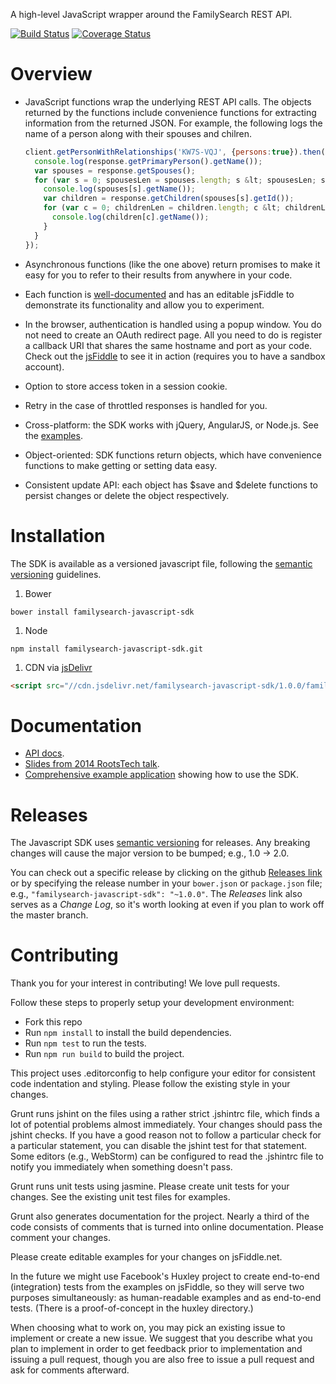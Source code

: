 A high-level JavaScript wrapper around the FamilySearch REST API.

[![Build Status](https://travis-ci.org/FamilySearch/familysearch-javascript-sdk.png)](https://travis-ci.org/FamilySearch/familysearch-javascript-sdk)
[![Coverage Status](https://coveralls.io/repos/FamilySearch/familysearch-javascript-sdk/badge.svg?branch=master)](https://coveralls.io/r/FamilySearch/familysearch-javascript-sdk?branch=master)

Overview
========

* JavaScript functions wrap the underlying REST API calls.
The objects returned by the functions include convenience functions for extracting information from the returned JSON.
For example, the following logs the name of a person along with their spouses and chilren.

    ```javascript
    client.getPersonWithRelationships('KW7S-VQJ', {persons:true}).then(function(response) {
      console.log(response.getPrimaryPerson().getName());
      var spouses = response.getSpouses();
      for (var s = 0; spousesLen = spouses.length; s &lt; spousesLen; s++) {
        console.log(spouses[s].getName());
        var children = response.getChildren(spouses[s].getId());
        for (var c = 0; childrenLen = children.length; c &lt; childrenLen; c++) {
          console.log(children[c].getName());
        }
      }
    });
    ```

* Asynchronous functions (like the one above) return promises to make it easy for you to refer to their results from anywhere in your code.

* Each function is [well-documented](http://familysearch.github.io/familysearch-javascript-sdk)
and has an editable jsFiddle to demonstrate its functionality and allow you to experiment.

* In the browser, authentication is handled using a popup window.  You do not need to create an OAuth redirect page.
All you need to do is register a callback URI that shares the same hostname and port as your code.
Check out the [jsFiddle](http://jsfiddle.net/MpUg7/60/) to see it in action (requires you to have a sandbox account).

* Option to store access token in a session cookie.

* Retry in the case of throttled responses is handled for you.

* Cross-platform: the SDK works with jQuery, AngularJS, or Node.js. See the [examples](https://github.com/FamilySearch/familysearch-javascript-sdk/tree/master/examples).

* Object-oriented: SDK functions return objects, which have convenience functions to make getting or setting data easy.

* Consistent update API: each object has $save and $delete functions to persist changes or delete the object respectively.

Installation
============

The SDK is available as a versioned javascript file, following the [semantic versioning](http://semver.org/) guidelines.

1. Bower

  ```
  bower install familysearch-javascript-sdk
  ```

1. Node
   
  ```
  npm install familysearch-javascript-sdk.git
  ```

1. CDN via [jsDelivr](http://www.jsdelivr.com/#!familysearch-javascript-sdk)

  ```html
  <script src="//cdn.jsdelivr.net/familysearch-javascript-sdk/1.0.0/familysearch-javascript-sdk.min.js"></script>
  ```

Documentation
=============

* [API docs](http://familysearch.github.io/familysearch-javascript-sdk).
* [Slides from 2014 RootsTech talk](http://dallanq.github.io/rootstech-2014-fs-js-sdk-slides).
* [Comprehensive example application](https://github.com/rootsdev/familysearch-reference-client) showing how to use the SDK.

Releases
========

The Javascript SDK uses [semantic versioning](http://semver.org/) for releases. 
Any breaking changes will cause the major version to be bumped; e.g., 1.0 -> 2.0.

You can check out a specific release by clicking on the github 
[Releases link](https://github.com/FamilySearch/familysearch-javascript-sdk/releases)
or by specifying the release number in your `bower.json` or `package.json` file; e.g., `"familysearch-javascript-sdk": "~1.0.0"`. 
The _Releases_ link also serves as a _Change Log_, so it's worth looking at even if you plan to work off the master branch. 

Contributing
============

Thank you for your interest in contributing! We love pull requests.

Follow these steps to properly setup your development environment:

* Fork this repo
* Run `npm install` to install the build dependencies.
* Run `npm test` to run the tests.
* Run `npm run build` to build the project.

This project uses .editorconfig to help configure your editor for consistent code indentation and styling.
Please follow the existing style in your changes.

Grunt runs jshint on the files using a rather strict .jshintrc file, which finds a lot of potential problems almost immediately.
Your changes should pass the jshint checks.
If you have a good reason not to follow a particular check for a particular statement,
you can disable the jshint test for that statement.
Some editors (e.g., WebStorm) can be configured to read the .jshintrc file to notify you immediately when something doesn't pass.

Grunt runs unit tests using jasmine. Please create unit tests for your changes.
See the existing unit test files for examples.

Grunt also generates documentation for the project.
Nearly a third of the code consists of comments that is turned into online documentation.
Please comment your changes.

Please create editable examples for your changes on jsFiddle.net.

In the future we might use Facebook's Huxley project to create end-to-end (integration) tests from the examples on jsFiddle,
so they will serve two purposes simultaneously: as human-readable examples and as end-to-end tests.
(There is a proof-of-concept in the huxley directory.)

When choosing what to work on, you may pick an existing issue to implement or create a new issue.
We suggest that you describe what you plan to implement in order to get feedback prior to implementation and
issuing a pull request, though you are also free to issue a pull request and ask for comments afterward.
